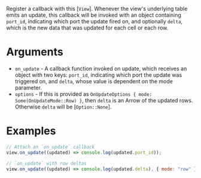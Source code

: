 Register a callback with this [`View`]. Whenever the view's underlying table emits an update, this callback will be invoked with an object containing `port_id`, indicating which port the update fired on, and optionally `delta`, which is the new data that was updated for each cell or each row.

# Arguments

-   `on_update` - A callback function invoked on update, which receives an object with two keys: `port_id`, indicating which port the update was triggered on, and `delta`, whose value is dependent on the mode parameter.
-   `options` - If this is provided as `OnUpdateOptions { mode: Some(OnUpdateMode::Row) }`, then
    `delta` is an Arrow of the updated rows. Otherwise `delta` will be [`Option::None`].

# Examples

```js
// Attach an `on_update` callback
view.on_update((updated) => console.log(updated.port_id));
```

```js
// `on_update` with row deltas
view.on_update((updated) => console.log(updated.delta), { mode: "row" });
```
